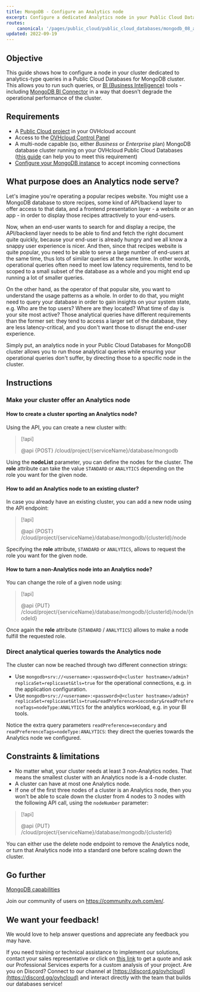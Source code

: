 ```yaml
---
title: MongoDB - Configure an Analytics node
excerpt: Configure a dedicated Analytics node in your Public Cloud Databases for MongoDB to support analytics workloads
routes:
    canonical: '/pages/public_cloud/public_cloud_databases/mongodb_08_analytics'
updated: 2022-09-19
---
```


## Objective

This guide shows how to configure a node in your cluster dedicated to analytics-type queries in a Public Cloud Databases for MongoDB cluster. This allows you to run such queries, or [BI (Business Intelligence)](https://en.wikipedia.org/wiki/Business_intelligence) tools - including [MongoDB BI Connector](https://www.mongodb.com/products/bi-connector) in a way that doesn't degrade the operational performance of the cluster.

## Requirements

- A [Public Cloud project](https://www.ovhcloud.com/es/public-cloud/) in your OVHcloud account
- Access to the [OVHcloud Control Panel](https://ca.ovh.com/auth/?action=gotomanager&from=https://www.ovh.com/world/&ovhSubsidiary=ws)
- A multi-node capable (so, either *Business* or *Enterprise* plan) MongoDB database cluster running on your OVHcloud Public Cloud Databases ([this guide](/pages/public_cloud/public_cloud_databases/databases_01_order_control_panel) can help you to meet this requirement)
- [Configure your MongoDB instance](/pages/public_cloud/public_cloud_databases/mongodb_02_manage_control_panel) to accept incoming connections

## What purpose does an Analytics node serve?

Let's imagine you're operating a popular recipes website. You might use a MongoDB database to store recipes, some kind of API/backend layer to offer access to that data, and a frontend presentation layer - a website or an app - in order to display those recipes attractively to your end-users.

Now, when an end-user wants to search for and display a recipe, the API/backend layer needs to be able to find and fetch the right document quite quickly, because your end-user is already hungry and we all know a snappy user experience is nicer. And then, since that recipes website is quite popular, you need to be able to serve a large number of end-users at the same time, thus lots of similar queries at the same time. In other words, operational queries often need to meet low latency requirements, tend to be scoped to a small subset of the database as a whole and you might end up running a lot of smaller queries.

On the other hand, as the operator of that popular site, you want to understand the usage patterns as a whole. In order to do that, you might need to query your database in order to gain insights on your system state, e.g. Who are the top users? Where are they located? What time of day is your site most active? Those analytical queries have different requirements than the former set: they tend to access a larger set of the database, they are less latency-critical, and you don't want those to disrupt the end-user experience.

Simply put, an analytics node in your Public Cloud Databases for MongoDB cluster allows you to run those analytical queries while ensuring your operational queries don't suffer, by directing those to a specific node in the cluster.

## Instructions

### Make your cluster offer an Analytics node

#### How to create a cluster sporting an Analytics node?

Using the API, you can create a new cluster with:

> [!api]
>
> @api {POST} /cloud/project/{serviceName}/database/mongodb
>

Using the **nodeList** parameter, you can define the nodes for the cluster. The **role** attribute can take the value `STANDARD` or `ANALYTICS` depending on the role you want for the given node.

#### How to add an Analytics node to an existing cluster?

In case you already have an existing cluster, you can add a new node using the API endpoint:

> [!api]
>
> @api {POST} /cloud/project/{serviceName}/database/mongodb/{clusterId}/node
>

Specifying the **role** attribute, `STANDARD` or `ANALYTICS`, allows to request the role you want for the given node.

#### How to turn a non-Analytics node into an Analytics node?

You can change the role of a given node using:

> [!api]
>
> @api {PUT} /cloud/project/{serviceName}/database/mongodb/{clusterId}/node/{nodeId}
>

Once again the **role** attribute (`STANDARD` / `ANALYTICS`) allows to make a node fulfill the requested role.

### Direct analytical queries towards the Analytics node

The cluster can now be reached through two different connection strings:

- Use `mongodb+srv://<username>:<password>@<cluster hostname>/admin?replicaSet=replicaset&tls=true` for the operational connections, e.g. in the application configuration.
- Use `mongodb+srv://<username>:<password>@<cluster hostname>/admin?replicaSet=replicaset&tls=true&readPreference=secondary&readPreferenceTags=nodeType:ANALYTICS` for the analytics workload, e.g. in your BI tools.

Notice the extra query parameters `readPreference=secondary` and `readPreferenceTags=nodeType:ANALYTICS`: they direct the queries towards the Analytics node we configured.

## Constraints & limitations

- No matter what, your cluster needs at least 3 non-Analytics nodes. That means the smallest cluster with an Analytics node is a 4-node cluster.
- A cluster can have at most one Analytics node.
- If one of the first three nodes of a cluster is an Analytics node, then you won't be able to scale down the cluster from 4 nodes to 3 nodes with the following API call, using the `nodeNumber` parameter:

> [!api]
>
> @api {PUT} /cloud/project/{serviceName}/database/mongodb/{clusterId}
>

You can either use the delete node endpoint to remove the Analytics node, or turn that Analytics node into a standard one before scaling down the cluster.

## Go further

[MongoDB capabilities](/pages/public_cloud/public_cloud_databases/mongodb_01_concept_capabilities)

Join our community of users on <https://community.ovh.com/en/>.

## We want your feedback!

We would love to help answer questions and appreciate any feedback you may have.

If you need training or technical assistance to implement our solutions, contact your sales representative or click on [this link](https://www.ovhcloud.com/es/professional-services/) to get a quote and ask our Professional Services experts for a custom analysis of your project.
Are you on Discord? Connect to our channel at [https://discord.gg/ovhcloud](https://discord.gg/ovhcloud) and interact directly with the team that builds our databases service!
